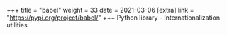 +++
title = "babel"
weight = 33
date = 2021-03-06
[extra]
link = "https://pypi.org/project/babel/"
+++
Python library - Internationalization utilities

